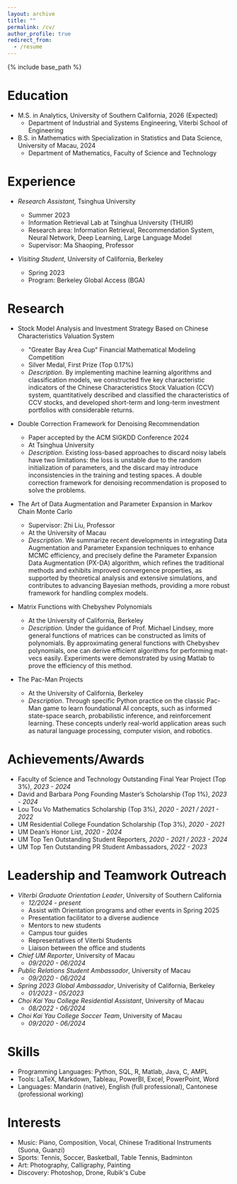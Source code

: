 ```yaml
---
layout: archive
title: ""
permalink: /cv/
author_profile: true
redirect_from:
  - /resume
---
```


{% include base_path %}

Education
======
* M.S. in Analytics, University of Southern California, 2026 (Expected)
  * Department of Industrial and Systems Engineering, Viterbi School of Engineering
* B.S. in Mathematics with Specialization in Statistics and Data Science, University of Macau, 2024
  * Department of Mathematics, Faculty of Science and Technology

Experience
======
* _Research Assistant_, Tsinghua University
  * Summer 2023
  * Information Retrieval Lab at Tsinghua University (THUIR)
  * Research area: Information Retrieval, Recommendation System, Neural Network, Deep Learning, Large Language Model
  * Supervisor: Ma Shaoping, Professor
 
* _Visiting Student_, University of California, Berkeley
  * Spring 2023
  * Program: Berkeley Global Access (BGA)

Research
======
* Stock Model Analysis and Investment Strategy Based on Chinese Characteristics Valuation System
  * "Greater Bay Area Cup" Financial Mathematical Modeling Competition
  * Silver Medal, First Prize (Top 0.17%)
  * _Description_. By implementing machine learning algorithms and classification models, we constructed five key characteristic
indicators of the Chinese Characteristics Stock Valuation (CCV) system, quantitatively described and classified the
characteristics of CCV stocks, and developed short-term and long-term investment portfolios with considerable returns.

* Double Correction Framework for Denoising Recommendation
  * Paper accepted by the ACM SIGKDD Conference 2024
  * At Tsinghua University
  * _Description_. Existing loss-based approaches to discard noisy labels have two limitations: the loss is unstable due to the random
initialization of parameters, and the discard may introduce inconsistencies in the training and testing spaces. A double correction
framework for denoising recommendation is proposed to solve the problems.

* The Art of Data Augmentation and Parameter Expansion in Markov Chain Monte Carlo
  * Supervisor: Zhi Liu, Professor
  * At the University of Macau
  * _Description_. We summarize recent developments in integrating Data Augmentation and Parameter Expansion techniques to
enhance MCMC efficiency, and precisely define the Parameter Expansion Data Augmentation (PX-DA) algorithm, which refines
the traditional methods and exhibits improved convergence properties, as supported by theoretical analysis and extensive
simulations, and contributes to advancing Bayesian methods, providing a more robust framework for handling complex models.

* Matrix Functions with Chebyshev Polynomials
  * At the University of California, Berkeley
  * _Description_. Under the guidance of Prof. Michael Lindsey, more general functions of matrices can be constructed as limits of
polynomials. By approximating general functions with Chebyshev polynomials, one can derive efficient algorithms for performing
mat-vecs easily. Experiments were demonstrated by using Matlab to prove the efficiency of this method.

* The Pac-Man Projects
  * At the University of California, Berkeley
  * _Description_. Through specific Python practice on the classic Pac-Man game to learn foundational AI concepts, such as informed state-space search, probabilistic inference, and reinforcement learning. These concepts underly real-world application areas such as natural language processing, computer vision, and robotics.

Achievements/Awards
======
* Faculty of Science and Technology Outstanding Final Year Project (Top 3%), _2023 - 2024_
* David and Barbara Pong Founding Master’s Scholarship (Top 1%), _2023 - 2024_
* Lou Tou Vo Mathematics Scholarship (Top 3%), _2020 - 2021 / 2021 - 2022_
* UM Residential College Foundation Scholarship (Top 3%), _2020 - 2021_
* UM Dean’s Honor List, _2020 - 2024_
* UM Top Ten Outstanding Student Reporters, _2020 - 2021 / 2023 - 2024_
* UM Top Ten Outstanding PR Student Ambassadors, _2022 - 2023_

Leadership and Teamwork Outreach
======
* _Viterbi Graduate Orientation Leader_, University of Southern California
  * _12/2024 - present_
  * Assist with Orientation programs and other events in Spring 2025
  * Presentation facilitator to a diverse audience
  * Mentors to new students
  * Campus tour guides
  * Representatives of Viterbi Students
  * Liaison between the office and students 
* _Chief UM Reporter_, University of Macau
  * _09/2020 - 06/2024_
* _Public Relations Student Ambassador_, University of Macau
  * _09/2020 - 06/2024_
* _Spring 2023 Global Ambassador_, Univerisity of California, Berkeley
  * _01/2023 - 05/2023_
* _Choi Kai Yau College Residential Assistant_, University of Macau
  * _08/2022 - 06/2024_
* _Choi Kai Yau College Soccer Team_, University of Macau
  * _09/2020 - 06/2024_

Skills
======
* Programming Languages: Python, SQL, R, Matlab, Java, C, AMPL
* Tools: LaTeX, Markdown, Tableau, PowerBI, Excel, PowerPoint, Word
* Languages: Mandarin (native), English (full professional), Cantonese (professional working)

Interests
======
* Music: Piano, Composition, Vocal, Chinese Traditional Instruments (Suona, Guanzi)
* Sports: Tennis, Soccer, Basketball, Table Tennis, Badminton
* Art: Photography, Calligraphy, Painting
* Discovery: Photoshop, Drone, Rubik's Cube

<!--Skills
======
* Skill 1
* Skill 2
  * Sub-skill 2.1
  * Sub-skill 2.2
  * Sub-skill 2.3
* Skill 3

Publications
======
  <ul>{% for post in site.publications %}
    {% include archive-single-cv.html %}
  {% endfor %}</ul>
  
Talks
======
  <ul>{% for post in site.talks %}
    {% include archive-single-talk-cv.html %}
  {% endfor %}</ul>
  
Teaching
======
  <ul>{% for post in site.teaching %}
    {% include archive-single-cv.html %}
  {% endfor %}</ul>
  
Service and leadership
======
* Currently signed in to 43 different slack teams
-->
